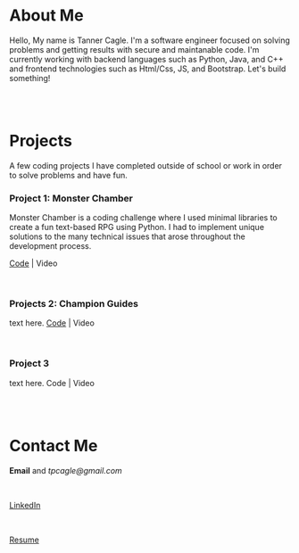 # About Me

Hello, My name is Tanner Cagle. I'm a software engineer focused on solving problems and getting results with secure and maintanable code. I'm currently working with backend languages such as Python, Java, and C++ and frontend technologies such as Html/Css, JS, and Bootstrap. Let's build something!

<br><br>

# Projects

A few coding projects I have completed outside of school or work in order to solve problems and have fun.

### Project 1: Monster Chamber
Monster Chamber is a coding challenge where I used minimal libraries to create a fun text-based RPG using Python. I had to implement unique solutions to the many technical issues that arose throughout the development process.

[Code](https://github.com/tanner-cagle/monster-chamber.git) | Video

<br>

### Projects 2: Champion Guides
text here.
[Code](https://github.com/tanner-cagle/lol-guides-jax.git) | Video

<br>

### Project 3
text here.
Code | Video

<br><br>

# Contact Me

**Email** and _tpcagle@gmail.com_

<br>

[LinkedIn](www.linkedin.com/in/tanner-cagle)

<br>

[Resume](https://github.com/tanner-cagle/business-portfolio/blob/main/Tanner_Cagle_Resume.PDF)

```
